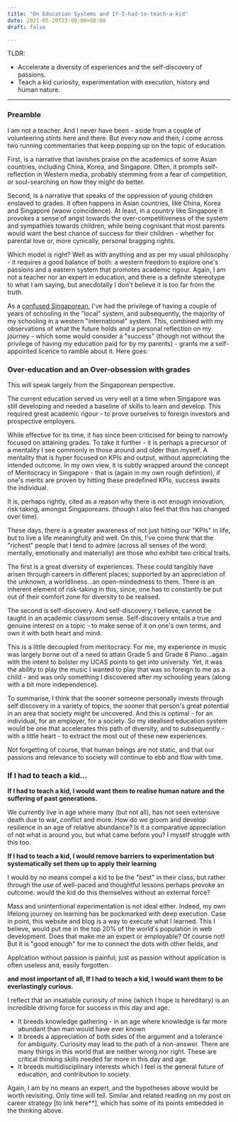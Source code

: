 ```yaml
---
title: "On Education Systems and If-I-had-to-teach-a-kid"
date: 2021-05-20T23:00:00+08:00
draft: false

---
```


TLDR:

- Accelerate a diversity of experiences and the self-discovery of passions.
- Teach a kid curiosity, experimentation with execution, history and human nature.

---

### Preamble

I am not a teacher. And I never have been - aside from a couple of volunteering stints here and there. But every now and then, I come across two running commentaries that keep popping up on the topic of education.

First, is a narrative that lavishes praise on the academics of some Asian countries, including China, Korea, and Singapore. Often, it prompts self-reflection in Western media, probably stemming from a fear of competition, or soul-searching on how they might do better. 

Second, is a narrative that speaks of the oppression of young children enslaved to grades. It often happens in Asian countries, like China, Korea and Singapore (waow coincidence). At least, in a country like Singapore it provokes a sense of angst towards the over-competitiveness of the system and sympathies towards children, while being cognisant that most parents would want the best chance of success for their children - whether for parental love or, more cynically, personal bragging rights.

Which model is right? Well as with anything and as per my usual philosophy - it requires a good balance of both: a western freedom to explore one's passions and a eastern system that promotes academic rigour. Again, I am not a teacher nor an expert in education, and there is a definite stereotype to what I am saying, but anecdotally I don't believe it is too far from the truth.

As a [confused Singaporean]([https://www.makwaijun.com/blog/post4/), I've had the privilege of having a couple of years of schooling in the "local" system, and subsequently, the majority of my schooling in a western "international" system. This, combined with my observations of what the future holds and a personal reflection on my journey - which some would consider a "success" (though not without the privilege of having my education paid for by my parents) - grants me a self-appointed licence to ramble about it. Here goes:

### Over-education and an Over-obsession with grades

This will speak largely from the Singaporean perspective. 

The current education served us very well at a time when Singapore was still developing and needed a baseline of skills to learn and develop. This required great academic rigour - to prove ourselves to foreign investors and prospective employers. 

While effective for its time, it has since been criticised for being to narrowly focused on attaining grades. To take it further - it is perhaps a precursor of a mentality I see commonly in those around and older than myself. A mentality that is hyper focused on KPIs and output, without appreciating the intended outcome.  In my own view, it is subtly wrapped around the concept of Meritocracy in Singapore - that is (again in my own rough defintion), if one's merits are proven by hitting these predefined KPIs, success awaits the individual.

It is, perhaps rightly, cited as a reason why there is not enough innovation, risk taking, amongst Singaporeans. (though I also feel that this has changed over time).

These days, there is a greater awareness of not just hitting our "KPIs" in life, but to live a life meaningfully and well. On this, I've come think that the "richest" people that I tend to admire (across all senses of the word: mentally, emotionally and materially) are those who exhibit two critical traits. 

The first is a great diversity of experiences. These could tangibly have arisen through careers in different places; supported by an appreciation of the unknown, a worldliness...an open-mindedness to them. There is an inherent element of risk-taking in this, since, one has to constantly be put out of their comfort zone for diversity to be realised.

The second is self-discovery. And self-discovery, I believe, cannot be taught in an academic classroom sense. Self-discovery entails a true and genuine interest on a topic - to make sense of it on one's own terms, and own it with both heart and mind. 

This is a little decoupled from meritocracy. For me, my experience in music was largely borne out of a need to attain Grade 5 and Grade 8 Piano...again with the intent to bolster my UCAS points to get into university. Yet, it was the ability to play the music I wanted to play that was so foreign to me as a child - and was only something I discovered after my schooling years (along with a bit more independence).  

To summarise, I think that the sooner someone personally invests through self discovery in a variety of topics, the sooner that person's great potential in an area that society might be uncovered. And this is optimal - for an individual, for an employer, for a society. So my idealised education system would be one that accelerates this path of diversity, and to subsequently - with a little heart - to extract the most out of these new experiences.

Not forgetting of course, that human beings are not static, and that our passions and relevance to society will continue to ebb and flow with time.

### If I had to teach a kid...

**If I had to teach a kid, I would want them to realise human nature and the suffering of past generations.**

We currently live in age where many (but not all), has not seen extensive death due to war, conflict and more. How do we groom and develop resilience in an age of relative abundance? Is it a comparative appreciation of not what is around you, but what came before you? I myself struggle with this too.

**If I had to teach a kid, I would remove barriers to experimentation but systematically set them up to apply their learning**  

I would by no means compel a kid to be the "best" in their class, but rather through the use of well-paced and thoughtful lessons perhaps provoke an outcome:  would the kid do this themselves without an external force?

Mass and unintentional experimentation is not ideal either. Indeed, my own lifelong journey on learning has be pockmarked with deep execution. Case in point, this website and blog is a way to execute what I learned. This I believe, would put me in the top 20% of the world's population in web development. Does that make me an expert or employable? Of course not! But it is "good enough" for me to connect the dots with other fields, and 

Applcation without passion is painful; just as passion without application is often useless and, easily forgotten.

**and most important of all, If I had to teach a kid, I would want them to be everlastingly curious.**

I reflect that an insatiable curiosity of mine (which I hope is hereditary) is an incredible driving force for success in this day and age.

- It breeds knowledge gathering - in an age where knowledge is far more abundant than man would have ever known
- It breeds a appreciation of both sides of the argument and a tolerance for ambiguity. Curiosity may lead to the path of a non-answer. There are many things in this world that are neither wrong nor right. These are critical thinking skills needed far more in this day and age. 
- It breeds multidisciplinary interests which I feel is the general future of education, and contribution to society. 



Again, I am by no means an expert, and the hypotheses above would be worth revisiting. Only time will tell. Similar and related reading on my post on career strategy [to link here**], which has some of its points embedded in the thinking above. 